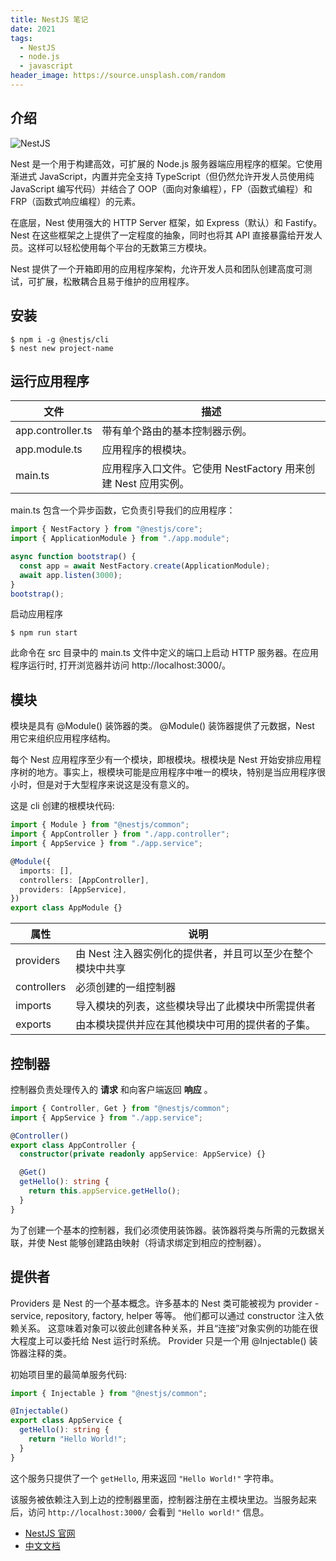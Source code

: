 ```yaml
---
title: NestJS 笔记
date: 2021
tags:
  - NestJS
  - node.js
  - javascript
header_image: https://source.unsplash.com/random
---
```


## 介绍

![NestJS](../assets/nestjs_cat.png)

Nest 是一个用于构建高效，可扩展的 Node.js 服务器端应用程序的框架。它使用渐进式 JavaScript，内置并完全支持 TypeScript（但仍然允许开发人员使用纯 JavaScript 编写代码）并结合了 OOP（面向对象编程），FP（函数式编程）和 FRP（函数式响应编程）的元素。

在底层，Nest 使用强大的 HTTP Server 框架，如 Express（默认）和 Fastify。Nest 在这些框架之上提供了一定程度的抽象，同时也将其 API 直接暴露给开发人员。这样可以轻松使用每个平台的无数第三方模块。

Nest 提供了一个开箱即用的应用程序架构，允许开发人员和团队创建高度可测试，可扩展，松散耦合且易于维护的应用程序。

## 安装

```shell
$ npm i -g @nestjs/cli
$ nest new project-name
```

## 运行应用程序

| 文件              | 描述                                                          |
| ----------------- | ------------------------------------------------------------- |
| app.controller.ts | 带有单个路由的基本控制器示例。                                |
| app.module.ts     | 应用程序的根模块。                                            |
| main.ts           | 应用程序入口文件。它使用 NestFactory 用来创建 Nest 应用实例。 |

main.ts 包含一个异步函数，它负责引导我们的应用程序：

```ts
import { NestFactory } from "@nestjs/core";
import { ApplicationModule } from "./app.module";

async function bootstrap() {
  const app = await NestFactory.create(ApplicationModule);
  await app.listen(3000);
}
bootstrap();
```

启动应用程序

```shell
$ npm run start
```

此命令在 src 目录中的 main.ts 文件中定义的端口上启动 HTTP 服务器。在应用程序运行时, 打开浏览器并访问 http://localhost:3000/。

## 模块

模块是具有 @Module() 装饰器的类。 @Module() 装饰器提供了元数据，Nest 用它来组织应用程序结构。

每个 Nest 应用程序至少有一个模块，即根模块。根模块是 Nest 开始安排应用程序树的地方。事实上，根模块可能是应用程序中唯一的模块，特别是当应用程序很小时，但是对于大型程序来说这是没有意义的。

这是 cli 创建的根模块代码:

```ts
import { Module } from "@nestjs/common";
import { AppController } from "./app.controller";
import { AppService } from "./app.service";

@Module({
  imports: [],
  controllers: [AppController],
  providers: [AppService],
})
export class AppModule {}
```

| 属性        | 说明                                                       |
| ----------- | ---------------------------------------------------------- |
| providers   | 由 Nest 注入器实例化的提供者，并且可以至少在整个模块中共享 |
| controllers | 必须创建的一组控制器                                       |
| imports     | 导入模块的列表，这些模块导出了此模块中所需提供者           |
| exports     | 由本模块提供并应在其他模块中可用的提供者的子集。           |

## 控制器

控制器负责处理传入的 **请求** 和向客户端返回 **响应** 。

```ts
import { Controller, Get } from "@nestjs/common";
import { AppService } from "./app.service";

@Controller()
export class AppController {
  constructor(private readonly appService: AppService) {}

  @Get()
  getHello(): string {
    return this.appService.getHello();
  }
}
```

为了创建一个基本的控制器，我们必须使用装饰器。装饰器将类与所需的元数据关联，并使 Nest 能够创建路由映射（将请求绑定到相应的控制器）。

## 提供者

Providers 是 Nest 的一个基本概念。许多基本的 Nest 类可能被视为 provider - service, repository, factory, helper 等等。 他们都可以通过 constructor 注入依赖关系。 这意味着对象可以彼此创建各种关系，并且“连接”对象实例的功能在很大程度上可以委托给 Nest 运行时系统。 Provider 只是一个用 @Injectable() 装饰器注释的类。

初始项目里的最简单服务代码:

```ts
import { Injectable } from "@nestjs/common";

@Injectable()
export class AppService {
  getHello(): string {
    return "Hello World!";
  }
}
```

这个服务只提供了一个 `getHello`, 用来返回 `"Hello World!"` 字符串。

该服务被依赖注入到上边的控制器里面，控制器注册在主模块里边。当服务起来后，访问 `http://localhost:3000/` 会看到 `"Hello world!"` 信息。

- [NestJS 官网](https://nestjs.com/)
- [中文文档](https://docs.nestjs.cn/6/introduction)
